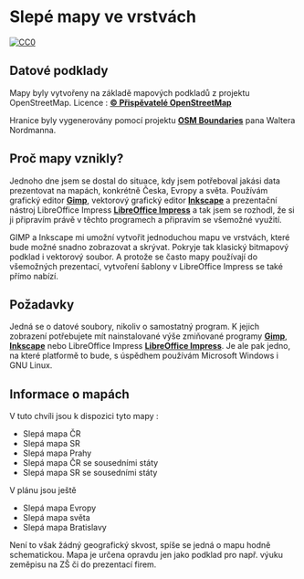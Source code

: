 # Slepé mapy ve vrstvách

<p xmlns:dct="http://purl.org/dc/terms/">
<a rel="license" href="http://creativecommons.org/publicdomain/zero/1.0/">
  <img src="http://i.creativecommons.org/p/zero/1.0/88x31.png" style="border-style: none;" alt="CC0" /></a></p>

## Datové podklady

Mapy byly vytvořeny na základě mapových podkladů z projektu OpenStreetMap.
Licence : **[© Přispěvatelé OpenStreetMap](https://www.openstreetmap.org/copyright)**

Hranice byly vygenerovány pomocí projektu **[OSM Boundaries](https://wambachers-osm.website/boundaries/)** pana Waltera Nordmanna.

## Proč mapy vznikly?

Jednoho dne jsem se dostal do situace, kdy jsem potřeboval jakási data prezentovat na mapách, konkrétně Česka, Evropy a světa. Používám grafický editor **[Gimp](http://www.gimp.org)**, vektorový grafický editor **[Inkscape](http://www.inkscape.org)** a prezentační nástroj LibreOffice Impress **[LibreOffice Impress](https://www.libreoffice.org/discover/impress/)** a tak jsem se rozhodl, že si ji připravím právě v těchto programech a připravím se všemožné využití.

GIMP a Inkscape mi umožní vytvořit jednoduchou mapu ve vrstvách, které bude možné snadno zobrazovat a skrývat. Pokryje tak klasický bitmapový podklad i vektorový soubor. A protože se často mapy používají do všemožných prezentací, vytvoření šablony v LibreOffice Impress se také přímo nabízí.

## Požadavky

Jedná se o datové soubory, nikoliv o samostatný program. K jejich zobrazení potřebujete mít nainstalované výše zmiňované programy **[Gimp](http://www.gimp.org)**, **[Inkscape](http://www.inkscape.org)** nebo LibreOffice Impress **[LibreOffice Impress](https://www.libreoffice.org/discover/impress/)**. Je ale pak jedno, na které platformě to bude, s úspědhem používám Microsoft Windows i GNU Linux.

## Informace o mapách

V tuto chvíli jsou k dispozici tyto mapy :
* Slepá mapa ČR
* Slepá mapa SR
* Slepá mapa Prahy
* Slepá mapa ČR se sousedními státy
* Slepá mapa SR se sousedními státy

V plánu jsou ještě
* Slepá mapa Evropy
* Slepá mapa světa
* Slepá mapa Bratislavy

Není to však žádný geografický skvost, spíše se jedná o mapu hodně schematickou. Mapa je určena opravdu jen jako podklad pro např. výuku zeměpisu na ZŠ či do prezentací firem.
